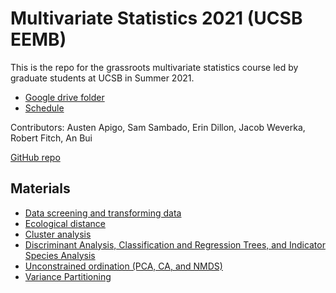 # Multivariate Statistics 2021 (UCSB EEMB)

This is the repo for the grassroots multivariate statistics course led by graduate students at UCSB in Summer 2021.  

- [Google drive folder](https://drive.google.com/drive/folders/1JrpEVfOFhDv4XjM9Ixjhi-n0cMrdvUBC?usp=sharing)
- [Schedule](https://docs.google.com/spreadsheets/d/13_N4oAF1MCvBfpGPX1YlEOmGYjRfNo9mW-czB1Rudoc/edit?usp=sharing)  

Contributors: Austen Apigo, Sam Sambado, Erin Dillon, Jacob Weverka, Robert Fitch, An Bui  

[GitHub repo](https://github.com/an-bui/UCSB-EEMB-Multivariate_Statistics_2021)

## Materials

- [Data screening and transforming data](https://an-bui.github.io/UCSB-EEMB-Multivariate_Statistics_2021/week_01/week_01-code.html)  
- [Ecological distance](https://an-bui.github.io/UCSB-EEMB-Multivariate_Statistics_2021/week_02/eco_dist_dissim.html)  
- [Cluster analysis](https://an-bui.github.io/UCSB-EEMB-Multivariate_Statistics_2021/week_03/week_03_ClusterAnalysis.html)  
- [Discriminant Analysis, Classification and Regression Trees, and Indicator Species Analysis](https://an-bui.github.io/UCSB-EEMB-Multivariate_Statistics_2021/week_05/DA_CART_ISA.pdf)  
- [Unconstrained ordination (PCA, CA, and NMDS)](https://an-bui.github.io/UCSB-EEMB-Multivariate_Statistics_2021/week_06/wk6%20unconst%20ordination%20(PCA,%20CA%20and%20NMDS).pdf)  
- [Variance Partitioning](https://an-bui.github.io/UCSB-EEMB-Multivariate_Statistics_2021/week_07/week_07-code.html)